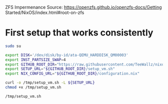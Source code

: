 
ZFS Impermenance
Source:
https://openzfs.github.io/openzfs-docs/Getting Started/NixOS/index.html#root-on-zfs


# First setup that works consistently
```bash
sudo su

export DISK='/dev/disk/by-id/ata-QEMU_HARDDISK_QM00003'
export INST_PARTSIZE_SWAP=4
export GITHUB_ROOT_DIR="https://raw.githubusercontent.com/TeeWallz/nixos-configs/main/v1-zfs-working"
export SETUP_URL="${GITHUB_ROOT_DIR}/setup_vm.sh"
export NIX_CONFIG_URL="${GITHUB_ROOT_DIR}/configuration.nix"

curl -o /tmp/setup_vm.sh -L ${SETUP_URL}
chmod +x /tmp/setup_vm.sh

/tmp/setup_vm.sh
```

